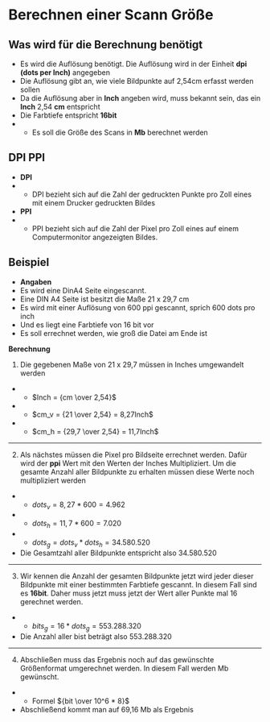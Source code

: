 # Berechnen einer Scann Größe

## Was wird für die Berechnung benötigt

- Es wird die Auflösung benötigt. Die Auflösung wird in der Einheit **dpi (dots per Inch)** angegeben
- Die Auflösung gibt an, wie viele Bildpunkte auf 2,54cm erfasst werden sollen
- Da die Auflösung aber in **Inch** angeben wird, muss bekannt sein, das ein **Inch** 2,54 **cm** entspricht
- Die Farbtiefe entspricht **16bit**
- - Es soll die Größe des Scans in **Mb** berechnet werden

## DPI PPI

- **DPI**
- - DPI bezieht sich auf die Zahl der gedruckten Punkte pro Zoll eines mit einem Drucker gedruckten Bildes
- **PPI**
- - PPI bezieht sich auf die Zahl der Pixel pro Zoll eines auf einem Computermonitor angezeigten Bildes.


## Beispiel

- **Angaben**
- Es wird eine DinA4 Seite eingescannt.
- Eine DIN A4 Seite ist besitzt die Maße 21 x 29,7 cm
- Es wird mit einer Auflösung von 600 ppi gescannt, sprich 600 dots pro inch
- Und es liegt eine Farbtiefe von 16 bit vor
- Es soll errechnet werden, wie groß die Datei am Ende ist

**Berechnung**

1. Die gegebenen Maße von 21 x 29,7 müssen in Inches umgewandelt werden
- - $Inch = {cm \over 2,54}$
- - $cm_v = {21 \over 2,54} = 8,27Inch$
- - $cm_h = {29,7 \over 2,54} = 11,7Inch$
- - - 
2. Als nächstes müssen die Pixel pro Bildseite errechnet werden. Dafür wird der **ppi** Wert mit den Werten der Inches Multipliziert. Um die gesamte Anzahl aller Bildpunkte zu erhalten müssen diese Werte noch multipliziert werden
- - $dots_v = 8,27 * 600 = 4.962$
- - $dots_h = 11,7 * 600 = 7.020$
- - $dots_g = dots_v*dots_h = 34.580.520$
- Die Gesamtzahl aller Bildpunkte entspricht also $34.580.520$
- - - 
3. Wir kennen die Anzahl der gesamten Bildpunkte jetzt wird jeder dieser Bildpunkte mit einer bestimmten Farbtiefe gescannt. In diesem Fall sind es **16bit**. Daher muss jetzt muss jetzt der Wert aller Punkte mal 16 gerechnet werden.
- - $bits_g = 16 * dots_g = 553.288.320$
- Die Anzahl aller bist beträgt also $553.288.320$
- - -
4. Abschließen muss das Ergebnis noch auf das gewünschte Größenformat umgerechnet werden. In diesem Fall werden Mb gewünscht.
- - Formel ${bit \over 10^6 * 8}$
- Abschließend kommt man auf 69,16 Mb als Ergebnis

